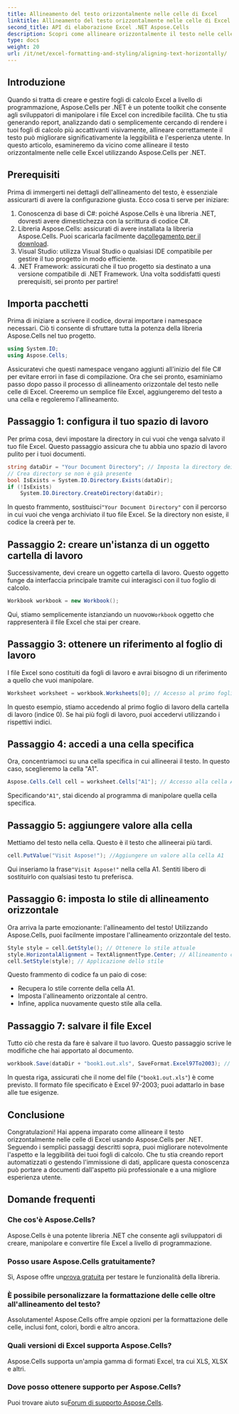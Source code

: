```yaml
---
title: Allineamento del testo orizzontalmente nelle celle di Excel
linktitle: Allineamento del testo orizzontalmente nelle celle di Excel
second_title: API di elaborazione Excel .NET Aspose.Cells
description: Scopri come allineare orizzontalmente il testo nelle celle di Excel utilizzando Aspose.Cells per .NET con questa guida dettagliata passo dopo passo.
type: docs
weight: 20
url: /it/net/excel-formatting-and-styling/aligning-text-horizontally/
---
```

## Introduzione
Quando si tratta di creare e gestire fogli di calcolo Excel a livello di programmazione, Aspose.Cells per .NET è un potente toolkit che consente agli sviluppatori di manipolare i file Excel con incredibile facilità. Che tu stia generando report, analizzando dati o semplicemente cercando di rendere i tuoi fogli di calcolo più accattivanti visivamente, allineare correttamente il testo può migliorare significativamente la leggibilità e l'esperienza utente. In questo articolo, esamineremo da vicino come allineare il testo orizzontalmente nelle celle Excel utilizzando Aspose.Cells per .NET.
## Prerequisiti
Prima di immergerti nei dettagli dell'allineamento del testo, è essenziale assicurarti di avere la configurazione giusta. Ecco cosa ti serve per iniziare:
1. Conoscenza di base di C#: poiché Aspose.Cells è una libreria .NET, dovresti avere dimestichezza con la scrittura di codice C#.
2.  Libreria Aspose.Cells: assicurati di avere installata la libreria Aspose.Cells. Puoi scaricarla facilmente da[collegamento per il download](https://releases.aspose.com/cells/net/).
3. Visual Studio: utilizza Visual Studio o qualsiasi IDE compatibile per gestire il tuo progetto in modo efficiente.
4. .NET Framework: assicurati che il tuo progetto sia destinato a una versione compatibile di .NET Framework.
Una volta soddisfatti questi prerequisiti, sei pronto per partire!
## Importa pacchetti
Prima di iniziare a scrivere il codice, dovrai importare i namespace necessari. Ciò ti consente di sfruttare tutta la potenza della libreria Aspose.Cells nel tuo progetto.
```csharp
using System.IO;
using Aspose.Cells;
```
Assicuratevi che questi namespace vengano aggiunti all'inizio del file C# per evitare errori in fase di compilazione.
Ora che sei pronto, esaminiamo passo dopo passo il processo di allineamento orizzontale del testo nelle celle di Excel. Creeremo un semplice file Excel, aggiungeremo del testo a una cella e regoleremo l'allineamento.
## Passaggio 1: configura il tuo spazio di lavoro
Per prima cosa, devi impostare la directory in cui vuoi che venga salvato il tuo file Excel. Questo passaggio assicura che tu abbia uno spazio di lavoro pulito per i tuoi documenti.
```csharp
string dataDir = "Your Document Directory"; // Imposta la directory dei tuoi documenti
// Crea directory se non è già presente
bool IsExists = System.IO.Directory.Exists(dataDir);
if (!IsExists)
    System.IO.Directory.CreateDirectory(dataDir);
```
 In questo frammento, sostituisci`"Your Document Directory"` con il percorso in cui vuoi che venga archiviato il tuo file Excel. Se la directory non esiste, il codice la creerà per te.
## Passaggio 2: creare un'istanza di un oggetto cartella di lavoro
Successivamente, devi creare un oggetto cartella di lavoro. Questo oggetto funge da interfaccia principale tramite cui interagisci con il tuo foglio di calcolo.
```csharp
Workbook workbook = new Workbook();
```
 Qui, stiamo semplicemente istanziando un nuovo`Workbook` oggetto che rappresenterà il file Excel che stai per creare. 
## Passaggio 3: ottenere un riferimento al foglio di lavoro
I file Excel sono costituiti da fogli di lavoro e avrai bisogno di un riferimento a quello che vuoi manipolare.
```csharp
Worksheet worksheet = workbook.Worksheets[0]; // Accesso al primo foglio di lavoro
```
In questo esempio, stiamo accedendo al primo foglio di lavoro della cartella di lavoro (indice 0). Se hai più fogli di lavoro, puoi accedervi utilizzando i rispettivi indici.
## Passaggio 4: accedi a una cella specifica
Ora, concentriamoci su una cella specifica in cui allineerai il testo. In questo caso, sceglieremo la cella "A1".
```csharp
Aspose.Cells.Cell cell = worksheet.Cells["A1"]; // Accesso alla cella A1
```
 Specificando`"A1"`, stai dicendo al programma di manipolare quella cella specifica. 
## Passaggio 5: aggiungere valore alla cella
Mettiamo del testo nella cella. Questo è il testo che allineerai più tardi.
```csharp
cell.PutValue("Visit Aspose!"); //Aggiungere un valore alla cella A1
```
 Qui inseriamo la frase`"Visit Aspose!"` nella cella A1. Sentiti libero di sostituirlo con qualsiasi testo tu preferisca.
## Passaggio 6: imposta lo stile di allineamento orizzontale
Ora arriva la parte emozionante: l'allineamento del testo! Utilizzando Aspose.Cells, puoi facilmente impostare l'allineamento orizzontale del testo.
```csharp
Style style = cell.GetStyle(); // Ottenere lo stile attuale
style.HorizontalAlignment = TextAlignmentType.Center; // Allineamento centrale
cell.SetStyle(style); // Applicazione dello stile
```
Questo frammento di codice fa un paio di cose:
- Recupera lo stile corrente della cella A1.
- Imposta l'allineamento orizzontale al centro.
- Infine, applica nuovamente questo stile alla cella.
## Passaggio 7: salvare il file Excel
Tutto ciò che resta da fare è salvare il tuo lavoro. Questo passaggio scrive le modifiche che hai apportato al documento.
```csharp
workbook.Save(dataDir + "book1.out.xls", SaveFormat.Excel97To2003); // Salvataggio del file Excel
```
In questa riga, assicurati che il nome del file (`"book1.out.xls"`) è come previsto. Il formato file specificato è Excel 97-2003; puoi adattarlo in base alle tue esigenze.
## Conclusione
Congratulazioni! Hai appena imparato come allineare il testo orizzontalmente nelle celle di Excel usando Aspose.Cells per .NET. Seguendo i semplici passaggi descritti sopra, puoi migliorare notevolmente l'aspetto e la leggibilità dei tuoi fogli di calcolo. Che tu stia creando report automatizzati o gestendo l'immissione di dati, applicare questa conoscenza può portare a documenti dall'aspetto più professionale e a una migliore esperienza utente.
## Domande frequenti
### Che cos'è Aspose.Cells?
Aspose.Cells è una potente libreria .NET che consente agli sviluppatori di creare, manipolare e convertire file Excel a livello di programmazione.
### Posso usare Aspose.Cells gratuitamente?
 Sì, Aspose offre un[prova gratuita](https://releases.aspose.com/) per testare le funzionalità della libreria.
### È possibile personalizzare la formattazione delle celle oltre all'allineamento del testo?
Assolutamente! Aspose.Cells offre ampie opzioni per la formattazione delle celle, inclusi font, colori, bordi e altro ancora.
### Quali versioni di Excel supporta Aspose.Cells?
Aspose.Cells supporta un'ampia gamma di formati Excel, tra cui XLS, XLSX e altri.
### Dove posso ottenere supporto per Aspose.Cells?
 Puoi trovare aiuto su[Forum di supporto Aspose.Cells](https://forum.aspose.com/c/cells/9).